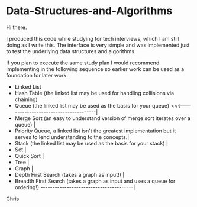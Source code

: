 # Data-Structures-and-Algorithms

Hi there.

I produced this code while studying for tech interviews, which I am still doing as I write this.
The interface is very simple and was implemented just to test the underlying data structures and algorithms.

If you plan to execute the same study plan I would recommend implementing in the following sequence so earlier work
can be used as a foundation for later work:

- Linked List
 - Hash Table (the linked list may be used for handling collisions via chaining)
 - Queue (the linked list may be used as the basis for your queue)             <<<-------------------------------------|     
  - Merge Sort (an easy to understand version of merge sort iterates over a queue)                                     |
 - Priority Queue, a linked list isn't the greatest implementation but it serves to lend understanding to the concepts.|
 - Stack (the linked list may be used as the basis for your stack)                                                     |
- Set                                                                                                                |
- Quick Sort                                                                                                           |
- Tree                                                                                                                 |
- Graph                                                                                                                |
 - Depth First Search (takes a graph as input!)                                                                        |
 - Breadth First Search (takes a graph as input and uses a queue for ordering!) ---------------------------------------|

Chris
